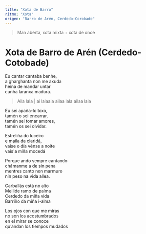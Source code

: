 ```yaml
---
title: "Xota de Barro"
ritmo: "Xota"
origen: "Barro de Arén, Cerdedo-Corobade"
---
```


> Man aberta, xota mixta + xota de once

# Xota de Barro de Arén (Cerdedo-Cotobade)

Eu cantar cantaba benhe,<br>
a gharghanta non me axuda<br>
heina de mandar untar<br>
cunha laranxa madura.

> Aila lala | ai lalaala
ailaa lala ailaa lala

Eu sei apaña-lo toxo,<br>
tamén o sei encarrar,<br>
tamén sei tomar amores,<br>
tamén os sei olvidar.

Estreliña do luceiro<br>
e maila da claridá,<br>vaise o día vénse a noite<br>vais'a miña mocedá

Porque ando sempre cantando<br>
chámanme a de sin pena<br>
mentres canto non marmuro<br>
nin peso na vida allea.

Carballás está no alto<br>
Meilide ramo de palma<br>
Cerdedo da miña vida<br>
Barriño da miña i-alma

Los ojos con que me miras<br>
no son los acostumbrados<br>
en el mirar se conoce<br>
qu’andan los tiempos mudados 